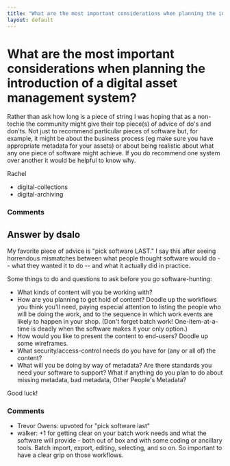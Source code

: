 ```yaml
---
title: "What are the most important considerations when planning the introduction of a digital asset management system?"
layout: default
---
```

What are the most important considerations when planning the introduction of a digital asset management system?
=====================
Rather than ask how long is a piece of string I was hoping that as a
non-techie the community might give their top piece(s) of advice of do's
and don'ts. Not just to recommend particular pieces of software but, for
example, it might be about the business process (eg make sure you have
appropriate metadata for your assets) or about being realistic about
what any one piece of software might achieve. If you do recommend one
system over another it would be helpful to know why.

Rachel

<ul class="tags"><li class="tag">digital-collections</li><li class="tag">digital-archiving</li></ul>

### Comments ###


Answer by dsalo
----------------
My favorite piece of advice is "pick software LAST." I say this after
seeing horrendous mismatches between what people thought software would
do -- what they wanted it to do -- and what it actually did in practice.

Some things to do and questions to ask before you go software-hunting:

-   What kinds of content will you be working with?
-   How are you planning to get hold of content? Doodle up the workflows
    you think you'll need, paying especial attention to listing the
    people who will be doing the work, and to the sequence in which work
    events are likely to happen in your shop. (Don't forget batch work!
    One-item-at-a-time is deadly when the software makes it your only
    option.)
-   How would you like to present the content to end-users? Doodle up
    some wireframes.
-   What security/access-control needs do you have for (any or all of)
    the content?
-   What will you be doing by way of metadata? Are there standards you
    need your software to support? What if anything do you plan to do
    about missing metadata, bad metadata, Other People's Metadata?

Good luck!

### Comments ###
* Trevor Owens: upvoted for "pick software last"
* walker: +1 for getting clear on your batch work needs and what the software will
provide - both out of box and with some coding or ancillary tools. Batch
import, export, editing, selecting, and so on. So important to have a
clear grip on those workflows.

